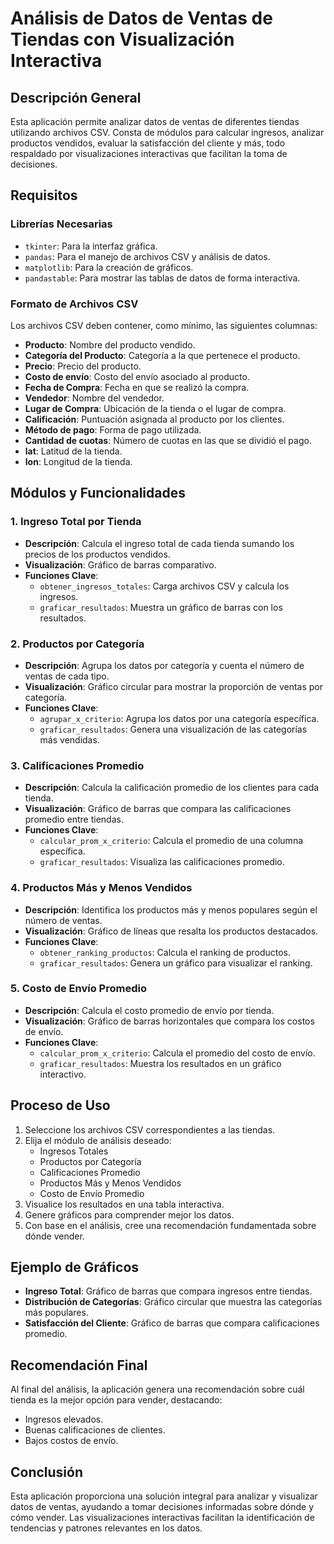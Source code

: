# Análisis de Datos de Ventas de Tiendas con Visualización Interactiva

## Descripción General
Esta aplicación permite analizar datos de ventas de diferentes tiendas utilizando archivos CSV. Consta de módulos para calcular ingresos, analizar productos vendidos, evaluar la satisfacción del cliente y más, todo respaldado por visualizaciones interactivas que facilitan la toma de decisiones.

## Requisitos

### Librerías Necesarias
- `tkinter`: Para la interfaz gráfica.
- `pandas`: Para el manejo de archivos CSV y análisis de datos.
- `matplotlib`: Para la creación de gráficos.
- `pandastable`: Para mostrar las tablas de datos de forma interactiva.

### Formato de Archivos CSV
Los archivos CSV deben contener, como mínimo, las siguientes columnas:
- **Producto**: Nombre del producto vendido.
- **Categoría del Producto**: Categoría a la que pertenece el producto.
- **Precio**: Precio del producto.
- **Costo de envío**: Costo del envío asociado al producto.
- **Fecha de Compra**: Fecha en que se realizó la compra.
- **Vendedor**: Nombre del vendedor.
- **Lugar de Compra**: Ubicación de la tienda o el lugar de compra.
- **Calificación**: Puntuación asignada al producto por los clientes.
- **Método de pago**: Forma de pago utilizada.
- **Cantidad de cuotas**: Número de cuotas en las que se dividió el pago.
- **lat**: Latitud de la tienda.
- **lon**: Longitud de la tienda.

## Módulos y Funcionalidades

### 1. Ingreso Total por Tienda
- **Descripción**: Calcula el ingreso total de cada tienda sumando los precios de los productos vendidos.
- **Visualización**: Gráfico de barras comparativo.
- **Funciones Clave**:
  - `obtener_ingresos_totales`: Carga archivos CSV y calcula los ingresos.
  - `graficar_resultados`: Muestra un gráfico de barras con los resultados.

### 2. Productos por Categoría
- **Descripción**: Agrupa los datos por categoría y cuenta el número de ventas de cada tipo.
- **Visualización**: Gráfico circular para mostrar la proporción de ventas por categoría.
- **Funciones Clave**:
  - `agrupar_x_criterio`: Agrupa los datos por una categoría específica.
  - `graficar_resultados`: Genera una visualización de las categorías más vendidas.

### 3. Calificaciones Promedio
- **Descripción**: Calcula la calificación promedio de los clientes para cada tienda.
- **Visualización**: Gráfico de barras que compara las calificaciones promedio entre tiendas.
- **Funciones Clave**:
  - `calcular_prom_x_criterio`: Calcula el promedio de una columna específica.
  - `graficar_resultados`: Visualiza las calificaciones promedio.

### 4. Productos Más y Menos Vendidos
- **Descripción**: Identifica los productos más y menos populares según el número de ventas.
- **Visualización**: Gráfico de líneas que resalta los productos destacados.
- **Funciones Clave**:
  - `obtener_ranking_productos`: Calcula el ranking de productos.
  - `graficar_resultados`: Genera un gráfico para visualizar el ranking.

### 5. Costo de Envío Promedio
- **Descripción**: Calcula el costo promedio de envío por tienda.
- **Visualización**: Gráfico de barras horizontales que compara los costos de envío.
- **Funciones Clave**:
  - `calcular_prom_x_criterio`: Calcula el promedio del costo de envío.
  - `graficar_resultados`: Muestra los resultados en un gráfico interactivo.

## Proceso de Uso
1. Seleccione los archivos CSV correspondientes a las tiendas.
2. Elija el módulo de análisis deseado:
   - Ingresos Totales
   - Productos por Categoría
   - Calificaciones Promedio
   - Productos Más y Menos Vendidos
   - Costo de Envío Promedio
3. Visualice los resultados en una tabla interactiva.
4. Genere gráficos para comprender mejor los datos.
5. Con base en el análisis, cree una recomendación fundamentada sobre dónde vender.

## Ejemplo de Gráficos
- **Ingreso Total**: Gráfico de barras que compara ingresos entre tiendas.
- **Distribución de Categorías**: Gráfico circular que muestra las categorías más populares.
- **Satisfacción del Cliente**: Gráfico de barras que compara calificaciones promedio.

## Recomendación Final
Al final del análisis, la aplicación genera una recomendación sobre cuál tienda es la mejor opción para vender, destacando:
- Ingresos elevados.
- Buenas calificaciones de clientes.
- Bajos costos de envío.

## Conclusión
Esta aplicación proporciona una solución integral para analizar y visualizar datos de ventas, ayudando a tomar decisiones informadas sobre dónde y cómo vender. Las visualizaciones interactivas facilitan la identificación de tendencias y patrones relevantes en los datos.
